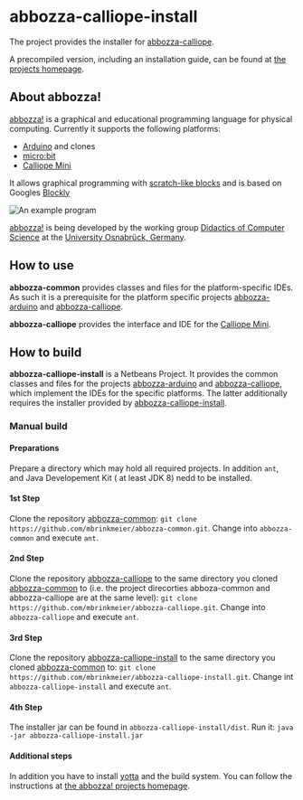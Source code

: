 # abbozza-calliope-install

The project provides the installer for [abbozza-calliope](https://github.com/mbrinkmeier/abbozza-calliope).

A precompiled version, including an installation guide, can be found at [the projects homepage](http://inf-didaktik.rz.uos.de/abbozza/calliope).

## About abbozza!

[abbozza!](http://inf-didaktik.rz.uos.de/abbozza) is a graphical and educational programming language for physical computing.
Currently it supports the following platforms:
* [Arduino](https://arduino.cc) and clones
* [micro:bit](https://microbit.org)
* [Calliope Mini](https://calliope.cc)

It allows graphical programming with [scratch-like blocks](http://scratch.mit.edu) and is based on Googles [Blockly](https://developers.google.com/blockly/)

![An example program](http://inf-didaktik.rz.uos.de/abbozza/img/binaer.png)

[abbozza!](http://inf-didaktik.rz.uos.de/abbozza) is being developed by the working group [Didactics of Computer Science](https://www.inf.uni-osnabrueck.de/arbeitsgruppen/didaktik.html) at the [University Osnabrück, Germany](https://uos.de).

## How to use

**abbozza-common** provides classes and files for the platform-specific IDEs. As such it is a prerequisite for the platform specific projects [abbozza-arduino](https://github.com/mbrinkmeier/abbozza-arduino) and 
[abbozza-calliope](https://github.com/mbrinkmeier/abbozza-calliope).

**abbozza-calliope** provides the interface and IDE for the [Calliope Mini](https://calliope.cc).

## How to build

**abbozza-calliope-install** is a Netbeans Project. It provides the common classes and files for the projects
[abbozza-arduino](https://github.com/mbrinkmeier/abbozza-arduino) and 
[abbozza-calliope](https://github.com/mbrinkmeier/abbozza-calliope), which implement the IDEs for
the specific platforms. The latter additionally requires the installer provided by [abbozza-calliope-install](https://github.com/mbrinkmeier/abbozza-calliope-install).

### Manual build

#### Preparations
Prepare a directory which may hold all required projects. In addition `ant`, and Java Developement Kit ( at least JDK 8)
nedd to be installed.

#### 1st Step
Clone the repository [abbozza-common](https://github.com/mbrinkmeier/abbozza-common):
`git clone https://github.com/mbrinkmeier/abbozza-common.git`.
Change into `abbozza-common` and execute `ant`.

#### 2nd Step
Clone the repository [abbozza-calliope](https://github.com/mbrinkmeier/abbozza-calliope) to the same directory
you cloned [abbozza-common](https://github.com/mbrinkmeier/abbozza-common) to (i.e. the project direcorties
abboza-common and abbozza-calliope are at the same level):
`git clone https://github.com/mbrinkmeier/abbozza-calliope.git`.
Change into `abbozza-calliope` and execute `ant`.

#### 3rd Step
Clone the repository [abbozza-calliope-install](https://github.com/mbrinkmeier/abbozza-calliope-install)
to the same directory you cloned [abbozza-common](https://github.com/mbrinkmeier/abbozza-common) to:
`git clone https://github.com/mbrinkmeier/abbozza-calliope-install.git`.
Change int `abbozza-calliope-install` and execute `ant`.

#### 4th Step

The installer jar can be found in `abbozza-calliope-install/dist`. Run it:
`java -jar abbozza-calliope-install.jar`

#### Additional steps
In addition you have to install [yotta](http://yottabuilder.org) and the build system. You can follow the
instructions at [the abbozza! projects homepage](http://inf-didaktik.rz.uos.de/abbozza/calliope).

